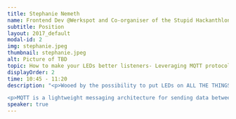 ```yaml
---
title: Stephanie Nemeth
name: Frontend Dev @Werkspot and Co-organiser of the Stupid Hackanthlon Amsterdam
subtitle: Position
layout: 2017_default
modal-id: 2
img: stephanie.jpeg
thumbnail: stephanie.jpeg
alt: Picture of TBD
topic: How to make your LEDs better listeners- Leveraging MQTT protocol to communicate with hardware from web
displayOrder: 2
time: 10:45 - 11:20
description: "<p>Wooed by the possibility to put LEDs on ALL THE THINGS and control them with an app, I bought my first (and second and third…) arduino this year and haven’t looked back. But, as a IoT newbie, I defaulted to what I knew as a frontend developer. I applied the libraries I was familiar with from my daily work to solve my IoT problems with lackluster results. Things kind of worked, but the connections were flaky and it crashed a lot. It felt like there had to be something out there that was a better fit for communicating from the web to hardware. In my pursuit for a minimalist solution that could handle poor network connections and had implementations in C++ and JavaScript, I found the MQTT protocol.</p>

<p>MQTT is a lightweight messaging architecture for sending data between hardware and other devices where a small code footprint and performance in poor network conditions are crucial. In this talk, we’ll look what exactly what MQTT is, how I use it in my own art/wearable project, and why you should check it out for your next hardware project.</p>"
speaker: true
---
```

